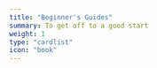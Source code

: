 ```yaml
---
title: "Beginner's Guides"
summary: To get off to a good start
weight: 1
type: "cardlist"
icon: "book"
---
```

